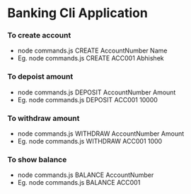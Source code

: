 # Banking Cli Application

### To create account 
- node commands.js CREATE AccountNumber Name
- Eg. node commands.js CREATE ACC001 Abhishek

### To depoist amount
- node commands.js DEPOSIT AccountNumber Amount
- Eg. node commands.js DEPOSIT ACC001 10000

### To withdraw amount
- node commands.js WITHDRAW AccountNumber Amount
- Eg. node commands.js WITHDRAW ACC001 1000

### To show balance
- node commands.js BALANCE AccountNumber
- Eg. node commands.js BALANCE ACC001